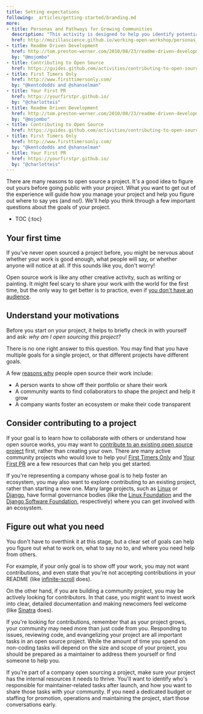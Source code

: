 ```yaml
---
title: Setting expectations
following: _articles/getting-started/branding.md
more:
- title: Personas and Pathways for Growing Communities
  description: "This activity is designed to help you identify potential users and contributors, understand their goals and motivations, help them find a way into your project, and grow them into strong, committed community members."
  href: http://mozillascience.github.io/working-open-workshop/personas_pathways/
- title: Readme Driven Development
  href: http://tom.preston-werner.com/2010/08/23/readme-driven-development.html
  by: "@mojombo"
- title: Contributing to Open Source
  href: https://guides.github.com/activities/contributing-to-open-source/
- title: First Timers Only
  href: http://www.firsttimersonly.com/
  by: "@kentcdodds and @shanselman"
- title: Your First PR
  href: https://yourfirstpr.github.io/
  by: "@charlotteis"
- title: Readme Driven Development
  href: http://tom.preston-werner.com/2010/08/23/readme-driven-development.html
  by: "@mojombo"
- title: Contributing to Open Source
  href: https://guides.github.com/activities/contributing-to-open-source/
- title: First Timers Only
  href: http://www.firsttimersonly.com/
  by: "@kentcdodds and @shanselman"
- title: Your First PR
  href: https://yourfirstpr.github.io/
  by: "@charlotteis"
---
```


There are many reasons to open source a project. It's a good idea to figure out yours before going public with your project. What you want to get out of the experience will guide how you manage your project and help you figure out where to say yes (and no!). We'll help you think through a few important questions about the goals of your project.

* TOC
{:toc}

## Your first time

If you've never open sourced a project before, you might be nervous about whether your work is good enough, what people will say, or whether anyone will notice at all. If this sounds like you, don't worry!

Open source work is like any other creative activity, such as writing or painting. It might feel scary to share your work with the world for the first time, but the only way to get better is to practice, even if [you don't have an audience](http://www.huffingtonpost.com/bianca-bass/why-you-should-write-even_b_9331252.html).

## Understand your motivations

Before you start on your project, it helps to briefly check in with yourself and ask: _why am I open sourcing this project?_

There is no one right answer to this question. You may find that you have multiple goals for a single project, or that different projects have different goals.

A few [reasons why](http://ben.balter.com/2015/11/23/why-open-source/) people open source their work include:

* A person wants to show off their portfolio or share their work
* A community wants to find collaborators to shape the project and help it grow
* A company wants foster an ecosystem or make their code transparent

## Consider contributing to a project

If your goal is to learn how to collaborate with others or understand how open source works, you may want to [contribute to an existing open source project](https://guides.github.com/activities/contributing-to-open-source/) first, rather than creating your own. There are many active community projects who would love to help you! [First Timers Only](http://www.firsttimersonly.com/) and [Your First PR](https://yourfirstpr.github.io/) are a few resources that can help you get started.

If you're representing a company whose goal is to help foster an ecosystem, you may also want to explore contributing to an existing project, rather than starting a new one. Many large projects, such as [Linux](https://github.com/torvalds/linux) or [Django](https://www.djangoproject.com/), have formal governance bodies (like the [Linux Foundation](https://www.linuxfoundation.org/) and the [Django Software Foundation](https://www.djangoproject.com/foundation/), respectively) where you can get involved with an ecosystem.

## Figure out what you need

You don't have to overthink it at this stage, but a clear set of goals can help you figure out what to work on, what to say no to, and where you need help from others.

For example, if your only goal is to show off your work, you may not want contributions, and even state that you're not accepting contributions in your README (like [infinite-scroll](https://github.com/infinite-scroll/infinite-scroll) does).

On the other hand, if you are building a community project, you may be actively looking for contributors. In that case, you might want to invest work into clear, detailed documentation and making newcomers feel welcome (like [Sinatra](https://github.com/sinatra/sinatra/blob/master/CONTRIBUTING.md) does).

If you're looking for contributions, remember that as your project grows, your community may need more than just code from you. Responding to issues, reviewing code, and evangelizing your project are all important tasks in an open source project. While the amount of time you spend on non-coding tasks will depend on the size and scope of your project, you should be prepared as a maintainer to address them yourself or find someone to help you.

If you're part of a company open sourcing a project, make sure your project has the internal resources it needs to thrive. You'll want to identify who's responsible for maintainer-related tasks after launch, and how you want to share those tasks with your community. If you need a dedicated budget or staffing for promotion, operations and maintaining the project, start those conversations early.
